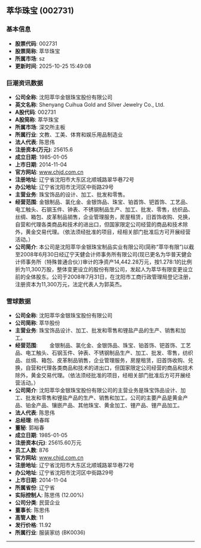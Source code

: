 ## 萃华珠宝 (002731)

### 基本信息

- **股票代码**: 002731
- **股票简称**: 萃华珠宝
- **所属市场**: sz
- **更新时间**: 2025-10-25 15:49:08

### 巨潮资讯数据

- **公司全称**: 沈阳萃华金银珠宝股份有限公司
- **英文名称**: Shenyang Cuihua Gold and Silver Jewelry Co., Ltd.
- **A股代码**: 002731
- **A股简称**: 萃华珠宝
- **所属市场**: 深交所主板
- **所属行业**: 文教、工美、体育和娱乐用品制造业
- **法人代表**: 陈思伟
- **注册资本(万元)**: 25615.6
- **成立日期**: 1985-01-05
- **上市日期**: 2014-11-04
- **官方网站**: www.chjd.com.cn
- **注册地址**: 辽宁省沈阳市大东区北顺城路翠华巷72号
- **办公地址**: 辽宁省沈阳市沈河区中街路29号
- **主营业务**: 珠宝饰品的设计、加工、批发和零售。
- **经营范围**: 金银制品、氯化金、金银饰品、珠宝、铂首饰、钯首饰、工艺品、电工触头、石钢玉件、钟表、不锈钢制品生产、加工、批发、零售，纺织品、丝绸、箱包、皮革制品销售，企业管理服务，房屋租赁，旧首饰收购、兑换，自营和代理各类商品和技术的进出口，但国家限定公司经营的商品和技术除外，黄金交易代理。（依法须经批准的项目，经相关部门批准后方可开展经营活动。）
- **公司简介**: 本公司是沈阳萃华金银珠宝制品实业有限公司(简称“萃华有限”)以截至2008年6月30日经辽宁天健会计师事务所有限公司(现已更名为华普天健会计师事务所（特殊普通合伙）)审计的净资产14,442.28万元，按1.278:1的比例折为11,300万股，整体变更设立的股份有限公司，发起人为萃华有限变更设立前的全体股东。公司于2008年7月31日，在沈阳市工商行政管理局登记注册，注册资本为11,300万元，法定代表人为郭英杰。

### 雪球数据

- **公司全称**: 沈阳萃华金银珠宝股份有限公司
- **公司简称**: 萃华股份
- **主营业务**: 珠宝饰品设计、加工、批发和零售和锂盐产品的生产、销售和加工。
- **经营范围**: 　　金银制品、氯化金、金银饰品、珠宝、铂首饰、钯首饰、工艺品、电工触头、石钢玉件、钟表、不锈钢制品生产、加工、批发、零售，纺织品、丝绸、箱包、皮革制品销售，企业管理服务，房屋租赁，旧首饰收购、兑换，自营和代理各类商品和技术的进出口，但国家限定公司经营的商品和技术除外，黄金交易代理。（依法须经批准的项目，经相关部门批准后方可开展经营活动。）
- **公司简介**: 沈阳萃华金银珠宝股份有限公司的主营业务是珠宝饰品设计、加工、批发和零售和锂盐产品的生产、销售和加工。公司的主要产品是黄金产品、铂金产品、镶嵌产品、其他珠宝、黄金加工、锂产品、锂产品加工。
- **法人代表**: 陈思伟
- **总经理**: 杨春晖
- **董秘**: 郭裕春
- **成立日期**: 1985-01-05
- **注册资本(元)**: 25615.60万元
- **员工人数**: 876
- **官方网站**: www.chjd.com.cn
- **注册地址**: 辽宁省沈阳市大东区北顺城路翠华巷72号
- **办公地址**: 辽宁省沈阳市沈河区中街路29号
- **上市日期**: 2014-11-04
- **所属省份**: 辽宁省
- **实际控制人**: 陈思伟 (12.00%)
- **公司分类**: 民营企业
- **董事长**: 陈思伟
- **高管人数**: 11
- **发行价格**: 11.92
- **所属行业**: 服装家纺 (BK0036)

---